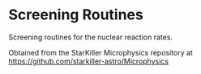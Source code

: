# Screening Routines

Screening routines for the nuclear reaction rates.

Obtained from the StarKiller Microphysics repository at
https://github.com/starkiller-astro/Microphysics
